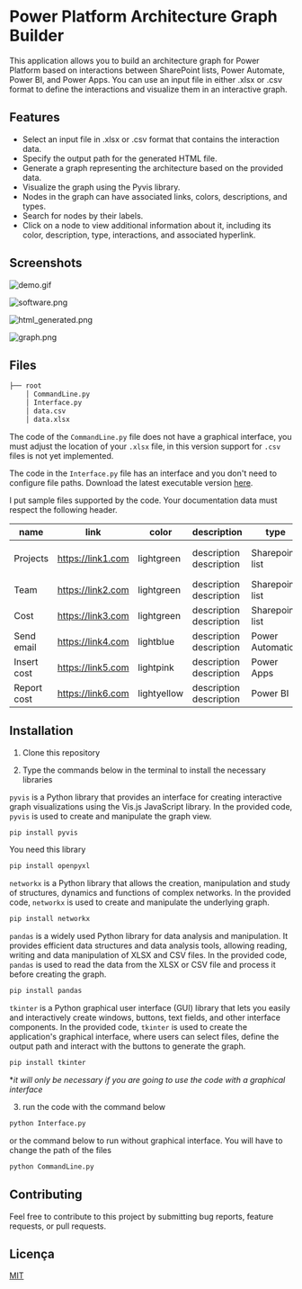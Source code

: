
# Power Platform Architecture Graph Builder

This application allows you to build an architecture graph for Power Platform based on interactions between SharePoint lists, Power Automate, Power BI, and Power Apps. You can use an input file in either .xlsx or .csv format to define the interactions and visualize them in an interactive graph.

## Features

- Select an input file in .xlsx or .csv format that contains the interaction data.
- Specify the output path for the generated HTML file.
- Generate a graph representing the architecture based on the provided data.
- Visualize the graph using the Pyvis library.
- Nodes in the graph can have associated links, colors, descriptions, and types.
- Search for nodes by their labels.
- Click on a node to view additional information about it, including its color, description, type, interactions, and associated hyperlink.


## Screenshots

![demo.gif](https://via.placeholder.com/468x300?text=App+Screenshot+Here)

![software.png](https://via.placeholder.com/468x300?text=App+Screenshot+Here)

![html_generated.png](https://via.placeholder.com/468x300?text=App+Screenshot+Here)

![graph.png](https://via.placeholder.com/468x300?text=App+Screenshot+Here)


## Files
```bash
├── root
    │ CommandLine.py 
    │ Interface.py
    │ data.csv
    │ data.xlsx
```

The code of the `CommandLine.py` file does not have a graphical interface, you must adjust the location of your `.xlsx` file, in this version support for `.csv` files is not yet implemented.

The code in the `Interface.py` file has an interface and you don't need to configure file paths. Download the latest executable version [here](https://pip.pypa.io/en/stable/).

I put sample files supported by the code. Your documentation data must respect the following header.

|name |	link |	color	 | description |	type |	interactions |
| --- | ---- | --------- | ------------| ------- | ------------- |
| Projects |  https://link1.com |  lightgreen |  description description |  Sharepoint list |  Team, Cost, Send email, Report cost | 
| Team |  https://link2.com | lightgreen  |  description description |  Sharepoint list |  Report cost, Send email | 
| Cost |  https://link3.com |  lightgreen |  description description |  Sharepoint list |  Report cost, Insert cost | 
| Send email |  https://link4.com |  lightblue |  description description |  Power Automation |  Projects, Team |
| Insert cost |  https://link5.com |  lightpink |  description description |  Power Apps |  Cost |
| Report cost |  https://link6.com | lightyellow |  description description |  Power BI |  Projects, Team, Cost |


## Installation
1. Clone this repository

2. Type the commands below in the terminal to install the necessary libraries

`pyvis` is a Python library that provides an interface for creating interactive graph visualizations using the Vis.js JavaScript library. In the provided code, `pyvis` is used to create and manipulate the graph view.
```bash
pip install pyvis
```

You need this library
```bash
pip install openpyxl
```

`networkx` is a Python library that allows the creation, manipulation and study of structures, dynamics and functions of complex networks. In the provided code, `networkx` is used to create and manipulate the underlying graph.
```bash
pip install networkx
```

`pandas` is a widely used Python library for data analysis and manipulation. It provides efficient data structures and data analysis tools, allowing reading, writing and data manipulation of XLSX and CSV files. In the provided code, `pandas` is used to read the data from the XLSX or CSV file and process it before creating the graph.
```bash
pip install pandas
```

`tkinter` is a Python graphical user interface (GUI) library that lets you easily and interactively create windows, buttons, text fields, and other interface components. In the provided code, `tkinter` is used to create the application's graphical interface, where users can select files, define the output path and interact with the buttons to generate the graph.
```bash
pip install tkinter
```
**it will only be necessary if you are going to use the code with a graphical interface*

3. run the code with the command below

```bash
python Interface.py
```
or the command below to run without graphical interface. You will have to change the path of the files 
```bash
python CommandLine.py
```
## Contributing

Feel free to contribute to this project by submitting bug reports, feature requests, or pull requests.


## Licença

[MIT](https://choosealicense.com/licenses/mit/)